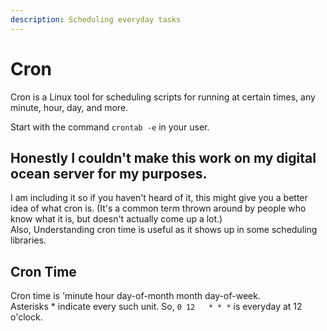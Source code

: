 ```yaml
---
description: Scheduling everyday tasks
---
```


# Cron

Cron is a Linux tool for scheduling scripts for running at certain times, any minute, hour, day, and more.

Start with the command `crontab -e` in your user.

## Honestly I couldn't make this work on my digital ocean server for my purposes. 

I am including it so if you haven't heard of it, this might give you a better idea of what cron is. \(It's a common term thrown around by people who know what it is, but doesn't actually come up a lot.\)  
Also, Understanding cron time is useful as it shows up in some scheduling libraries.

## Cron Time

Cron time is 'minute hour day-of-month month day-of-week.   
Asterisks \* indicate every such unit. So, `0 12   * * *` is everyday at 12 o'clock.



